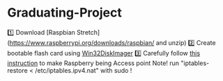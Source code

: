 # Graduating-Project

:one: Download [Raspbian Stretch](https://www.raspberrypi.org/downloads/raspbian/ and unzip)
:two: Create bootable flash card using [Win32DiskImager](https://sourceforge.net/projects/win32diskimager/)
:three: Carefully follow [this instruction](https://www.raspberrypi.org/documentation/configuration/wireless/access-point.md) to make Raspberry being Access point
  Note! run "iptables-restore < /etc/iptables.ipv4.nat" with sudo !
